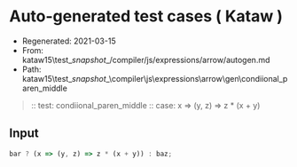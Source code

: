 # Auto-generated test cases ( Kataw )
- Regenerated: 2021-03-15
- From: kataw15\test\__snapshot__/compiler/js/expressions/arrow/autogen.md
- Path: kataw15\test\__snapshot__\compiler\js\expressions\arrow\gen\condiional_paren_middle
> :: test: condiional_paren_middle
> :: case: x => (y, z) => z * (x + y)
## Input

`````js
bar ? (x => (y, z) => z * (x + y)) : baz;
`````
